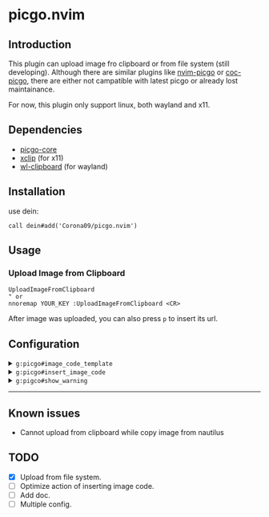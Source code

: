 # picgo.nvim

## Introduction

This plugin can upload image fro clipboard or from file system (still developing). Although there are similar plugins like [nvim-picgo](https://github.com/askfiy/nvim-picgo) or [coc-picgo](https://github.com/PLDaily/coc-picgo), there are either not campatible with latest picgo or already lost maintainance.

For now, this plugin only support linux, both wayland and x11.

## Dependencies

- [picgo-core](https://github.com/PicGo/PicGo-Core)
- [xclip](https://github.com/astrand/xclip) (for x11)
- [wl-clipboard](https://github.com/bugaevc/wl-clipboard) (for wayland)

## Installation

use dein:
```vim
call dein#add('Corona09/picgo.nvim')
```

## Usage

### Upload Image from Clipboard

```vim
UploadImageFromClipboard
" or
nnoremap YOUR_KEY :UploadImageFromClipboard <CR>
```

After image was uploaded, you can also press `p` to insert its url.

## Configuration

<details close>
	<summary><code>g:picgo#image_code_template</code></summary>

```vim
" picgo#image_cdoe_template is an array of string
" the plugin will replace ${url} with image url returned by picgo
" the default value is as [ '![]( ${url} )' ]
let g:picgo#image_code_template = [ '![]( ${url} )' ]

```
</details>

<details close>
	<summary><code>g:picgo#insert_image_code</code></summary>

```vim
" if you do not want to insert code after uploading
" you can set g:picgo#insert_image_code to 0
" default value : 0
let g:picgo#insert_image_code = 1
```
</details>

<details close>
	<summary><code>g:pigco#show_warning</code></summary>
```vim
" set to 0 to disable warning for picgo/xclip/wl-clipboard
" default value: 1
let g:picgo#show_warning = 0
```
</details>

---

## Known issues

- Cannot upload from clipboard while copy image from nautilus

## TODO
- [x] Upload from file system.
- [ ] Optimize action of inserting image code.
- [ ] Add doc.
- [ ] Multiple config.
